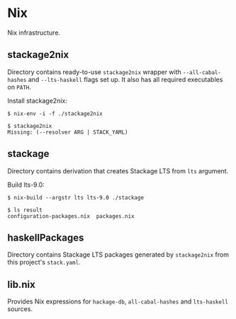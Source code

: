 # Nix

Nix infrastructure.

## stackage2nix

Directory contains ready-to-use `stackage2nix` wrapper with
`--all-cabal-hashes` and `--lts-haskell` flags set up. It also has all
required executables on `PATH`.

Install stackage2nix:

```
$ nix-env -i -f ./stackage2nix

$ stackage2nix
Missing: (--resolver ARG | STACK_YAML)
```

## stackage

Directory contains derivation that creates Stackage LTS from `lts` argument.

Build lts-9.0:

```
$ nix-build --argstr lts lts-9.0 ./stackage

$ ls result
configuration-packages.nix  packages.nix
```

## haskellPackages

Directory contains Stackage LTS packages generated by `stackage2nix` from this
project's `stack.yaml`.

## lib.nix

Provides Nix expressions for `hackage-db`, `all-cabal-hashes` and `lts-haskell`
sources.
